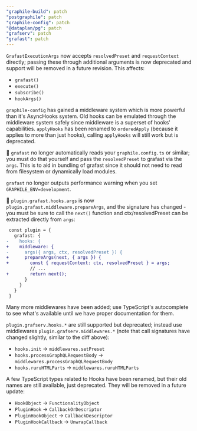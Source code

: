 ```yaml
---
"graphile-build": patch
"postgraphile": patch
"graphile-config": patch
"@dataplan/pg": patch
"grafserv": patch
"grafast": patch
---
```


`GrafastExecutionArgs` now accepts `resolvedPreset` and `requestContext`
directly; passing these through additional arguments is now deprecated and
support will be removed in a future revision. This affects:

- `grafast()`
- `execute()`
- `subscribe()`
- `hookArgs()`

`graphile-config` has gained a middleware system which is more powerful than
it's AsyncHooks system. Old hooks can be emulated through the middleware system
safely since middleware is a superset of hooks' capabilities. `applyHooks` has
been renamed to `orderedApply` (because it applies to more than just hooks),
calling `applyHooks` will still work but is deprecated.

🚨 `grafast` no longer automatically reads your `graphile.config.ts` or similar;
you must do that yourself and pass the `resolvedPreset` to grafast via the
`args`. This is to aid in bundling of grafast since it should not need to read
from filesystem or dynamically load modules.

`grafast` no longer outputs performance warning when you set
`GRAPHILE_ENV=development`.

🚨 `plugin.grafast.hooks.args` is now `plugin.grafast.middleware.prepareArgs`,
and the signature has changed - you must be sure to call the `next()` function
and ctx/resolvedPreset can be extracted directly from `args`:

```diff
 const plugin = {
   grafast: {
-    hooks: {
+    middleware: {
-      args({ args, ctx, resolvedPreset }) {
+      prepareArgs(next, { args }) {
+        const { requestContext: ctx, resolvedPreset } = args;
         // ...
+        return next();
       }
     }
   }
 }
```

Many more middlewares have been added; use TypeScript's autocomplete to see
what's available until we have proper documentation for them.

`plugin.grafserv.hooks.*` are still supported but deprecated; instead use
middlewares `plugin.grafserv.middlewares.*` (note that call signatures have
changed slightly, similar to the diff above):

- `hooks.init` -> `middlewares.setPreset`
- `hooks.processGraphQLRequestBody` -> `middlewares.processGraphQLRequestBody`
- `hooks.ruruHTMLParts` -> `middlewares.ruruHTMLParts`

A few TypeScript types related to Hooks have been renamed, but their old names
are still available, just deprecated. They will be removed in a future update:

- `HookObject` -> `FunctionalityObject`
- `PluginHook` -> `CallbackOrDescriptor`
- `PluginHookObject` -> `CallbackDescriptor`
- `PluginHookCallback` -> `UnwrapCallback`
